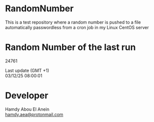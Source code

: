 # RandomNumber    
This is a test repository where a random number is pushed to a file automatically passwordless from a cron job in my Linux CentOS server    
# Random Number of the last run   
24761
      
Last update (GMT +1)    
03/12/25 08:00:01
# Developer    
Hamdy Abou El Anein   
hamdy.aea@protonmail.com
